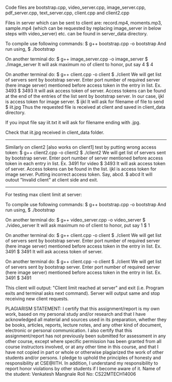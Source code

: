 Code files are bootstrap.cpp, video_server.cpp, image_server.cpp, pdf_server.cpp, text_server.cpp, client.cpp and client2.cpp

Files in server which can be sent to client are: record.mp4, moments.mp3, sample.mp4 (which can be requested by replacing image_server in below steps with video_server) etc. can be found in server_data directory.

To compile use following commands:
$ g++ bootstrap.cpp -o bootstrap
And run using,
$ ./bootstrap

On another terminal do:
$ g++ image_server.cpp -o image_server
$ ./image_server
It will ask maximum no of client to honor, put say 4
$ 4

On another terminal do:
$ g++ client.cpp -o client
$ ./client
We will get list of servers sent by bootstrap server. Enter port number of required server (here image server) mentioned before access token in the entry in list. Ex. 3493
$ 3493
It will ask access token of server. Access tokens can be found at the end of the entries of the list sent by bootstrap server. In our case, ijkl is access token for image server.
$ ijkl
It will ask for filename of file to send
$ iit.jpg
Thus the requested file is received at client and saved in client_data directory.

If you input file say iit.txt it will ask for filename ending with .jpg.

Check that iit.jpg received in client_data folder.

-------------------------------------------------------

Similarly on client2 [also works on client1] test by putting wrong access token:
$ g++ client2.cpp -o client2
$ ./client2
We will get list of servers sent by bootstrap server. Enter port number of server mentioned before access token in each entry in list. Ex. 3491 for video
$ 3493
It will ask access token of server. Access tokens can be found in the list. ijkl is access token for image server. Putting incorrect access token. Say, abcd.
$ abcd
It will outout "Invalid client" at client side and exit.

-------------------------------------------------------

For testing max client limit at server:

To compile use following commands:
$ g++ bootstrap.cpp -o bootstrap
And run using,
$ ./bootstrap

On another terminal do:
$ g++ video_server.cpp -o video_server
$ ./video_server
It will ask maximum no of client to honor, put say 1
$ 1

On another terminal do:
$ g++ client.cpp -o client
$ ./client
We will get list of servers sent by bootstrap server. Enter port number of required server (here image server) mentioned before access token in the entry in list. Ex. 3491
$ 3491
It will ask access token of server.

On another terminal do:
$ g++ client.cpp -o client
$ ./client
We will get list of servers sent by bootstrap server. Enter port number of required server (here image server) mentioned before access token in the entry in list. Ex. 3491
$ 3491

This client will output: "Client limit reached at server" and exit (i.e. Program exits and terminal asks next command).
Server will output same and stop receiving new client requests.


PLAGIARISM STATEMENT: I certify that this assignment/report is my own work, based on my personal study and/or research and that I have acknowledged all material and sources used in its preparation, whether they be books, articles, reports, lecture notes, and any other kind of document, electronic or personal communication. I also certify that this assignment/report has not previously been submitted for assessment in any other course, except where specific permission has been granted from all course instructors involved, or at any other time in this course, and that I have not copied in part or whole or otherwise plagiarized the work of other students and/or persons. I pledge to uphold the principles of honesty and responsibility at CSE@IITH. In addition, I understand my responsibility to report honor violations by other students if I become aware of it.
Name of the student: Venkatesh Mangnale
Roll No: CS22MTECH14006
